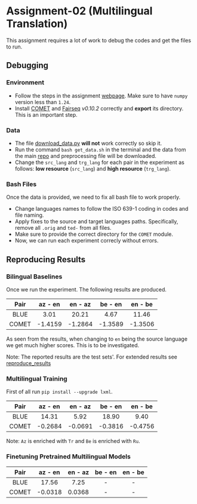# Assignment-02 (Multilingual Translation)

This assignment requires a lot of work to debug the codes and get the files to run.

## Debugging

### Environment

* Follow the steps in the assignment [webpage](http://phontron.com/class/multiling2022/assignment2.html). Make sure to have `numpy` version less than `1.24`.
* Install [COMET](https://github.com/Unbabel/COMET) and [Fairseq](https://github.com/facebookresearch/fairseq) *v0.10.2* correctly and **export** its directory. This is an important step.

### Data

* The file [download_data.py](./download_data.py) **will not** work correctly so skip it.
* Run the command `bash get_data.sh` in the terminal and the data from the main [repo](https://github.com/neulab/word-embeddings-for-nmt) and preprocessing file will be downloaded.
* Change the `src_lang` and `trg_lang` for each pair in the experiment as follows: **low resource** (`src_lang`) and **high resource** (`trg_lang`).

### Bash Files

Once the data is provided, we need to fix all bash file to work properly.
* Change languages names to follow the ISO 639-1 coding in codes and file naming.
* Apply fixes to the source and target languages paths. Specifically, remove all `.orig` and `ted-` from all files.
* Make sure to provide the correct directory for the `COMET` module.
* Now, we can run each experiment correcly without errors.


## Reproducing Results

### Bilingual Baselines

Once we run the experiment. The following results are produced.

| Pair | az - en | en - az | be - en | en - be |
| :--: | :--: | :--: | :--: | :--: |
| BLUE | 3.01 | 20.21 | 4.67 | 11.46 |
| COMET | -1.4159 | -1.2864 | -1.3589 | -1.3506 |

As seen from the results, when changing to `en` being the source language we get much higher scores. This is to be investigated.

Note: The reported results are the test sets'. For extended results see [reproduce_results](./reproduce_results.txt)

### Multilingual Training

First of all run `pip install --upgrade lxml`.

| Pair | az - en | en - az | be - en | en - be |
| :--: | :--: | :--: | :--: | :--: |
| BLUE | 14.31 | 5.92 | 18.90 | 9.40 |
| COMET | -0.2684 | -0.0691 | -0.3816 | -0.4756 |

Note: `Az` is enriched with `Tr` and `Be` is enriched with `Ru`.


### Finetuning Pretrained Multilingual Models

| Pair | az - en | en - az | be - en | en - be |
| :--: | :--: | :--: | :--: | :--: |
| BLUE | 17.56 | 7.25 | - | - |
| COMET | -0.0318 | 0.0368 | - | - |
